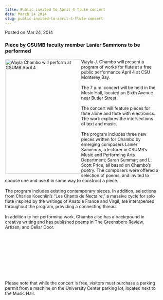 ```yaml
---
title: Public invited to April 4 flute concert
date: March 24 2014
slug: public-invited-to-april-4-flute-concert
---
```


  



<span class="date">Posted on Mar 24, 2014    </span>
<h3>Piece by CSUMB faculty member Lanier Sammons to be
performed</h3>
<p><img alt="Wayla Chambo will perform at CSUMB April 4" src="https://news.csumb.edu/sites/default/files/65/attachments/news/images/waylawebsized-24.jpg" style="float:left; width:250px; height:376px">Wayla J. Chambo
will present a program of works for flute at a free public
performance April 4 at CSU Monterey Bay.<br>
<br>
The 7 p.m. concert will be held in the Music Hall, located on Sixth
Avenue near Butler Street.<br>
<br>
The concert will feature pieces for flute alone and flute with
electronics. The work explores the intersections of text and
music.<br>
<br>
The program includes three new pieces written for Chambo by
emerging composers Lanier Sammons, a lecturer in CSUMB&#x2019;s Music and
Performing Arts Department; Sarah Summar; and L. Scott Price, all
based on Chambo&#x2019;s poetry. The composers were offered a selection of
poems, and invited to choose one and use it in some way to
construct a piece.<br>
<br>
The program includes existing contemporary pieces. In addition,
selections from Charles Koechlin&#x2019;s &#x201C;Les Chants de Nectaire,&#x201D; a
massive cycle for solo flute inspired by the writings of Anatole
France and Virgil, are interspersed throughout the program,
providing a connecting thread.<br>
<br>
In addition to her performing work, Chambo also has a background in
creative writing and has published poems in The Greensboro Review,
Artizen, and Cellar Door.</br></br></br></br></br></br></br></br></br></br></img></p>
<p>Please note that while the concert is free, visitors must
purchase a parking permit from a machine on the University Center
parking lot, located next to the Music Hall.<br>
&#xA0;</br></p>





```
